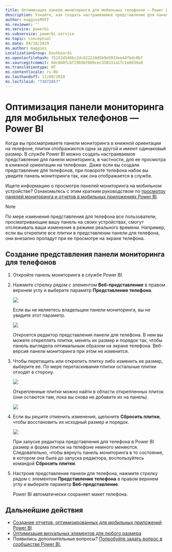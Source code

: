 ```yaml
---
title: Оптимизация панели мониторинга для мобильных телефонов — Power BI
description: Узнайте, как создать настраиваемое представление для панели мониторинга в Power BI для ее просмотра на мобильных устройствах.
author: maggiesMSFT
ms.reviewer: ''
ms.service: powerbi
ms.subservice: powerbi-service
ms.topic: conceptual
ms.date: 04/18/2019
ms.author: maggies
LocalizationGroup: Dashboards
ms.openlocfilehash: 75152d546bc2dc622210d5b9e5933ee44fbdc0b7
ms.sourcegitcommit: 64c860fcbf2969bf089cec358331a1fc1e0d39a8
ms.translationtype: HT
ms.contentlocale: ru-RU
ms.lasthandoff: 11/09/2019
ms.locfileid: "73872857"
---
```

# <a name="optimize-a-dashboard-for-mobile-phones---power-bi"></a>Оптимизация панели мониторинга для мобильных телефонов — Power BI 
Когда вы просматриваете панели мониторинга в книжной ориентации на телефоне, плитки отображаются одна за другой и имеют одинаковый размер. В службе Power BI можно создать настраиваемое представление для панели мониторинга, в частности, для ее просмотра в книжной ориентации на телефонах. Даже если вы создали представление для телефонов, при повороте телефона набок вы увидите панель мониторинга так, как она отображается в службе.

Ищете информацию о просмотре панелей мониторинга на мобильном устройстве? Ознакомьтесь с этим кратким руководством по [просмотру панелей мониторинга и отчетов в мобильных приложениях Power BI](consumer/mobile/mobile-apps-quickstart-view-dashboard-report.md).

> [!NOTE]
> По мере изменения представления для телефона все пользователи, просматривающие вашу панель на своих устройствах, смогут отслеживать ваши изменения в режиме реального времени. Например, если вы открепите все плитки в представлении панели для телефона, они внезапно пропадут при ее просмотре на экране телефона. 
> 
> 

## <a name="create-a-phone-view-of-a-dashboard"></a>Создание представления панели мониторинга для телефонов
1. Откройте панель мониторинга в службе Power BI.
2. Нажмите стрелку рядом с элементом **Веб-представление** в правом верхнем углу и выберите параметр **Представление телефона**.

    ![](media/service-create-dashboard-mobile-phone-view/power-bi-service-phone-view-dashboard.png)

    Если вы не являетесь владельцем панели мониторинга, вы не увидите этот параметр.

    ![](media/service-create-dashboard-mobile-phone-view/power-bi-mobile-edit-phone-view-canvas.png)

    Откроется редактор представления панели для телефона. В нем вы можете откреплять плитки, менять их размер и порядок так, чтобы панель выглядела оптимальным образом на экране телефона. Веб-версия панели мониторинга при этом не изменится.


1. Чтобы перетащить или открепить плитку либо изменить ее размер, выберите ее. По мере перетаскивания плитки остальные плитки отходят в сторону.
   
    ![](media/service-create-dashboard-mobile-phone-view/power-bi-unpin-tile-phone-dashboard.png)
   
    Открепленные плитки можно найти в области открепленных плиток (они остаются там, пока вы снова не добавите их на панель).
   
    ![](media/service-create-dashboard-mobile-phone-view/power-bi-mobile-edit-phone-view-post-edit.png)
2. Если вы решите отменить изменения, щелкните **Сбросить плитки**, чтобы восстановить их исходный размер и порядок.
   
    ![](media/service-create-dashboard-mobile-phone-view/power-bi-service-phone-view-reset-tiles.png)
   
    При запуске редактора представления для телефона в Power BI размер и форма плиток на телефоне немного меняются. Следовательно, чтобы вернуть панель мониторинга в то состояние, в котором она была до запуска редактора, воспользуйтесь командой **Сбросить плитки**.
3. Настроив представление панели для телефона, нажмите стрелку рядом с элементом **Представление телефона** в правом верхнем углу и выберите параметр **Веб-представление**.
   
    Power BI автоматически сохраняет макет телефона.

## <a name="next-steps"></a>Дальнейшие действия
* [Создание отчетов, оптимизированных для мобильных приложений Power BI](desktop-create-phone-report.md)
* [Оптимизация визуальных элементов для любого размера](visuals/desktop-create-responsive-visuals.md)
* Появились дополнительные вопросы? [Попробуйте задать вопрос в сообществе Power BI.](https://community.powerbi.com/)


